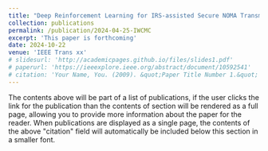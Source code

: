 ```yaml
---
title: "Deep Reinforcement Learning for IRS-assisted Secure NOMA Transmissions Against Eavesdroppers"
collection: publications
permalink: /publication/2024-04-25-IWCMC
excerpt: 'This paper is forthcoming'
date: 2024-10-22
venue: 'IEEE Trans xx'
# slidesurl: 'http://academicpages.github.io/files/slides1.pdf'
# paperurl: 'https://ieeexplore.ieee.org/abstract/document/10592541'
# citation: 'Your Name, You. (2009). &quot;Paper Title Number 1.&quot; <i>Journal 1</i>. 1(1).'
---
```


The contents above will be part of a list of publications, if the user clicks the link for the publication than the contents of section will be rendered as a full page, allowing you to provide more information about the paper for the reader. When publications are displayed as a single page, the contents of the above "citation" field will automatically be included below this section in a smaller font.